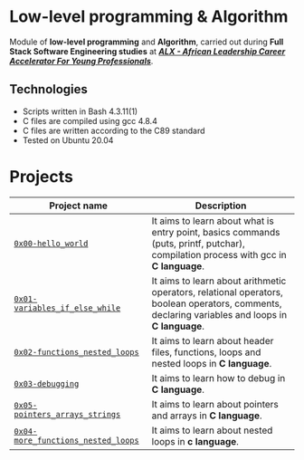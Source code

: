 # Low-level programming & Algorithm
Module of **low-level programming** and **Algorithm**, carried out during **Full Stack Software Engineering studies** at ***[ALX - African Leadership Career Accelerator For Young Professionals](https://www.alxafrica.com/)***.
## Technologies
* Scripts written in Bash 4.3.11(1)
* C files are compiled using gcc 4.8.4
* C files are written according to the C89 standard
* Tested on Ubuntu 20.04

# Projects
| Project name | Description |
| ------------ | ----------- |
| [`0x00-hello_world`](https://github.com/fawaaaz111/alx-low_level_programming/tree/master/0x00-hello_world) | It aims to learn about what is entry point, basics commands (puts, printf, putchar), compilation process with gcc in **C language**. |
| [`0x01-variables_if_else_while`](https://github.com/fawaaaz111/alx-low_level_programming/tree/master/0x01-variables_if_else_while)| It aims to learn about arithmetic operators, relational operators, boolean operators, comments, declaring variables and loops in **C language**. |
| [`0x02-functions_nested_loops`](https://github.com/fawaaaz111/alx-low_level_programming/tree/master/0x02-functions_nested_loops) | It aims to learn about header files, functions, loops and nested loops in **C language**.|
| [`0x03-debugging`](https://github.com/fawaaaz111/alx-low_level_programming/tree/master/0x03-debugging) | It aims to learn how to debug in **C language**. |
| [`0x05-pointers_arrays_strings`](https://github.com/fawaaaz111/alx-low_level_programming/tree/master/0x05-pointers_arrays_strings) | It aims to learn about pointers and arrays in **C language**.|
| [`0x04-more_functions_nested_loops`](https://github.com/fawaaaz111/alx-low_level_programming/tree/master/0x04-more_functions_nested_loops) | It aims to learn about nested loops in **c language**. |

